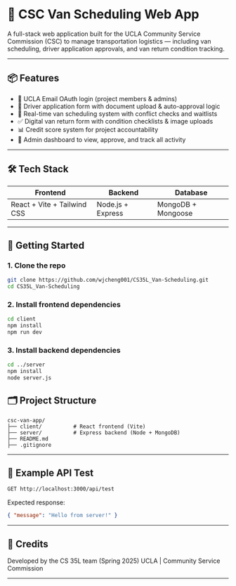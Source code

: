 # 🚐 CSC Van Scheduling Web App

A full-stack web application built for the UCLA Community Service Commission (CSC) to manage transportation logistics — including van scheduling, driver application approvals, and van return condition tracking.

---

## 📦 Features

- 🔐 UCLA Email OAuth login (project members & admins)
- 🧾 Driver application form with document upload & auto-approval logic
- 📅 Real-time van scheduling system with conflict checks and waitlists
- ✅ Digital van return form with condition checklists & image uploads
- 📊 Credit score system for project accountability
- 📂 Admin dashboard to view, approve, and track all activity

---

## 🛠 Tech Stack

| Frontend | Backend | Database |
|----------|---------|----------|
| React + Vite + Tailwind CSS | Node.js + Express | MongoDB + Mongoose |

---

## 🚀 Getting Started

### 1. Clone the repo

```bash
git clone https://github.com/wjcheng001/CS35L_Van-Scheduling.git
cd CS35L_Van-Scheduling
````

### 2. Install frontend dependencies

```bash
cd client
npm install
npm run dev
```

### 3. Install backend dependencies

```bash
cd ../server
npm install
node server.js
```
## 🗂 Project Structure

```
csc-van-app/
├── client/          # React frontend (Vite)
├── server/          # Express backend (Node + MongoDB)
├── README.md
├── .gitignore
```

---

## 🧪 Example API Test

```bash
GET http://localhost:3000/api/test
```

Expected response:

```json
{ "message": "Hello from server!" }
```

---

## 📌 Credits

Developed by the CS 35L team (Spring 2025)
UCLA | Community Service Commission

---
